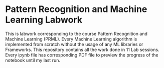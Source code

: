 # Pattern Recognition and Machine Learning Labwork

This is labwork corresponding to the course Pattern Recognition and Machine Learning (PRML). Every Machine Learning algorithm is implemented from scratch without the usage of any ML libraries or Frameworks. This repository contains all the work done in 11 Lab sessions. Every ipynb file has corresponding PDF file to preview the progress of the notebook until my last run.
